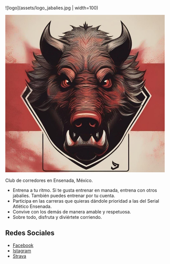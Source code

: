 ![logo](assets/logo_jabalies.jpg | width=100)

![logo](assets/logo_jabalies.jpg)

Club de corredores en Ensenada, México.

- Entrena a tu ritmo. Si te gusta entrenar en manada, entrena con otros jabalíes. También puedes entrenar por tu cuenta.
- Participa en las carreras que quieras dándole prioridad a las del Serial Atlético Ensenada.
- Convive con los demás de manera amable y respetuosa.
- Sobre todo, disfruta y diviértete corriendo.

## Redes Sociales
- [Facebook
](https://facebook.com/61556552277569/)
- [Istagram](https://www.instagram.com/jabalies_running_team_/)
- [Strava](https://www.strava.com/clubs/jabalies)
